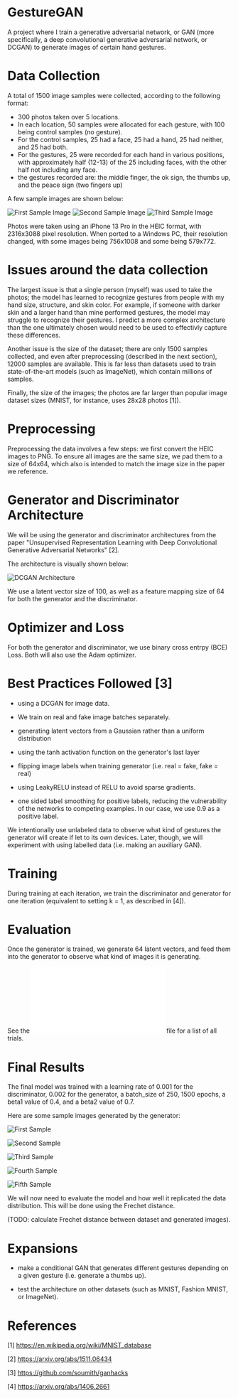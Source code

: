 # GestureGAN

A project where I train a generative adversarial network, or GAN (more specifically, a deep convolutional generative adversarial network, or DCGAN) to generate images of certain hand gestures.

# Data Collection

A total of 1500 image samples were collected, according to the following format:

- 300 photos taken over 5 locations.
- In each location, 50 samples were allocated for each gesture, with 100 being control samples (no gesture).
- For the control samples, 25 had a face, 25 had a hand, 25 had neither, and 25 had both.
- For the gestures, 25 were recorded for each hand in various positions, with approximately half (12-13) of the 25 including faces, with the other half not including any face.
- the gestures recorded are: the middle finger, the ok sign, the thumbs up, and the peace sign (two fingers up)

A few sample images are shown below:

![First Sample Image](./IMG_16640.png)
![Second Sample Image](./IMG_02570.png)
![Third Sample Image](./IMG_10920.png)

Photos were taken using an iPhone 13 Pro in the HEIC format, with 2316x3088 pixel resolution. When ported to a Windows PC, their resolution changed, with some images being 756x1008 and some being 579x772.

# Issues around the data collection

The largest issue is that a single person (myself) was used to take the photos; the model has learned to recognize gestures from people with my hand size, structure, and skin color. For example, if someone with darker skin and a larger hand than mine performed gestures, the model may struggle to recognize their gestures. I predict a more complex architecture than the one ultimately chosen would need to be used to effectivly capture these differences.

Another issue is the size of the dataset; there are only 1500 samples collected, and even after preprocessing (described in the next section), 12000 samples are available. This is far less than datasets used to train state-of-the-art models (such as ImageNet), which contain millions of samples.

Finally, the size of the images; the photos are far larger than popular image dataset sizes (MNIST, for instance, uses 28x28 photos [1]).

# Preprocessing

Preprocessing the data involves a few steps: we first convert the HEIC images to PNG. To ensure all images are the same size, we pad them to a size of 64x64, which also is intended to match the image size in the paper we reference.

# Generator and Discriminator Architecture

We will be using the generator and discriminator architectures from the paper "Unsupervised Representation Learning with Deep Convolutional Generative Adversarial Networks" [2].

The architecture is visually shown below:

![DCGAN Architecture](./dcgan.png)

We use a latent vector size of 100, as well as a feature mapping size of 64 for both the generator and the discriminator.

# Optimizer and Loss

For both the generator and discriminator, we use binary cross entrpy (BCE) Loss. Both will also use the Adam optimizer.

# Best Practices Followed [3]

- using a DCGAN for image data.

- We train on real and fake image batches separately.

- generating latent vectors from a Gaussian rather than a uniform distribution

- using the tanh activation function on the generator's last layer

- flipping image labels when training generator (i.e. real = fake, fake = real)

- using LeakyRELU instead of RELU to avoid sparse gradients.

- one sided label smoothing for positive labels, reducing the vulnerability of the networks to competing examples. In our case, we use 0.9 as a positive label.

We intentionally use unlabeled data to observe what kind of gestures the generator will create if let to its own devices. Later, though, we will experiment with using labelled data (i.e. making an auxiliary GAN).

# Training

During training at each iteration, we train the discriminator and generator for one iteration (equivalent to setting k = 1, as described in [4]). 

# Evaluation

Once the generator is trained, we generate 64 latent vectors, and feed them into the generator to observe what kind of images it is generating.

See the ![Trials.md](./Trials.md) file for a list of all trials.

# Final Results

The final model was trained with a learning rate of 0.001 for the discriminator, 0.002 for the generator, a batch_size of 250, 1500 epochs, a beta1 value of 0.4, and a beta2 value of 0.7. 

Here are some sample images generated by the generator:

![First Sample](./sample_1.png)

![Second Sample](./sample_2.png)

![Third Sample](./sample_3.png)

![Fourth Sample](./sample_4.png)

![Fifth Sample](./sample_5.png)

We will now need to evaluate the model and how well it replicated the data distribution. This will be done using the Frechet distance.

(TODO: calculate Frechet distance between dataset and generated images).

# Expansions

- make a conditional GAN that generates different gestures depending on a given gesture (i.e. generate a thumbs up).

- test the architecture on other datasets (such as MNIST, Fashion MNIST, or ImageNet).

# References

[1] https://en.wikipedia.org/wiki/MNIST_database

[2] https://arxiv.org/abs/1511.06434

[3] https://github.com/soumith/ganhacks

[4] https://arxiv.org/abs/1406.2661